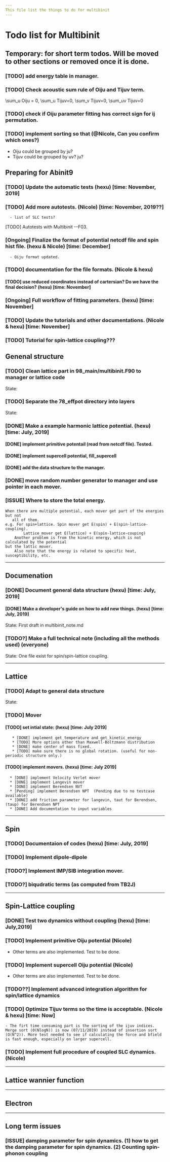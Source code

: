 ```yaml
---
This file list the things to do for multibinit
---
```

# Todo list for Multibinit

## Temporary: for short term todos. Will be moved to other sections or removed once it is done.
### [TODO] add energy table in manager.
### [TODO] Check acoustic sum rule of Oiju and Tijuv term. 
   \sum_u Oiju = 0, \sum_u Tijuv=0, \sum_v Tijuv=0, \sum_uv Tijuv=0
### [TODO] check if Oiju parameter fitting has correct sign for ij permutation.

### [TODO] implement sorting so that  (@Nicole, Can you confirm which ones?)  
 - Oiju could be grouped by ju?
 - Tijuv could be grouped by uv? ju? 


## Preparing for Abinit9

### [TODO] Update the automatic tests (hexu) [time: November, 2019]

### [TODO] Add more autotests. (Nicole) [time: November, 2019??]

      - list of SLC tests?
[TODO] Autotests with Multibinit --F03.

### [Ongoing] Finalize the format of potential netcdf file and spin hist file. (hexu & Nicole) [time: December]

      - Oiju format updated.
### [TODO] documentation for the file formats. (Nicole & hexu)

#### [TODO] use reduced coordinates instead of cartersian? Do we have the final decision? (hexu)  [time: November]
### [Ongoing] Full workflow of fitting parameters. (hexu) [time: November]
### [TODO] Update the tutorials and other documentations. (Nicole & hexu) [time: November]
### [TODO] Tutorial for spin-lattice coupling???


## Genenal structure

### [TODO] Clean lattice part in 98_main/multibinit.F90 to manager or lattice code

State: 


### [TODO] Separate the 78_effpot directory into layers 

State: 

### [DONE] Make a example harmonic lattice potential. (hexu) [time: July, 2019]
#### [DONE] implement primitive potentail (read from netcdf file). Tested.
#### [DONE] implement supercell potential, fill_supercell
#### [DONE] add the data structure to the manager.
###  [DONE] move random number generator to manager and use pointer in each mover.

### [ISSUE] Where to store the total energy.
	When there are multiple potential, each mover get part of the energies but not
	   all of them.
	e.g. For spin+lattice. Spin mover get E(spin) + E(spin-lattice-coupling).
	        Lattice_mover get E(lattice) + E(spin-lattice-couping) 
	    Another problem is from the kinetic energy, which is not calculated by the potential
	but the lattic mover.
	    Also note that the energy is related to specific heat, susceptibility, etc. 

---

## Documenation
### [DONE] Document general data structure  (hexu) [time: July, 2019]


#### [DONE] Make a developer's guide on how to add new things. (hexu) [time: July, 2019]

State: First draft in multibinit_note.md

### [TODO?] Make a full technical note (including all the methods used) (everyone) 

State: One file exist for spin/spin-lattice coupling.

---

## Lattice

### [TODO] Adapt to general data structure

State: 

### [TODO] Mover

#### [TODO] set intial state:  (hexu) [time: July 2019]
       * [DONE] implement get_temperature and get_kinetic_energy
       * [TODO] More options other than Maxwell-Boltzmann distribution
       * [DONE] make center of mass fixed.
       * [TODO] make sure there is no global rotation. (useful for non-periodic structure only.)

#### [TODO] implement movers. (hexu) [time: July 2019]

      * [DONE] implement Velocity Verlet mover
      * [DONE] implement Langevin mover
      * [DONE] implement Berendsen NVT
      * [Pending] implement Berendsen NPT  (Pending due to no testcase available)
      * [DONE] add friction parameter for langevin, taut for Berendsen, (taup) for Berendsen NPT
      * [DONE] Add documentation to input variables

---

## Spin

### [TODO] Documentaion of codes (hexu) [time: July, 2019] 

### [TODO] Implement dipole-dipole 

### [TODO?] Implement IMP/SIB integration mover.

### [TODO?] biqudratic terms (as computed from TB2J)

---

## Spin-Lattice coupling

### [DONE] Test two dynamics without coupling (hexu) [time: July,2019]

### [TODO] Implement primitive Oiju potential (Nicole) 
 - Other terms are also implemented. Test to be done.

### [TODO] Implement supercell Oiju potential (Nicole)
 - Other terms are also implemented. Test to be done.

### [TODO??] Implement advanced integration algorithm for spin/lattice dynamics

### [TODO] Optimize Tijuv terms so the time is acceptable. (Nicole & hexu) [time: Now]
    - The firt time consuming part is the sorting of the ijuv indices. Merge sort (O(NlogN)) is now (07/11/2019) instead of insertion sort (O(N^2)). More test needed to see if calculating the force and bfield is fast enough, especially on larger supercell. 


### [TODO] Implement full procedure of coupled SLC dynamics. (Nicole)

---
## Lattice wannier function

---

## Electron

---


## Long term issues
### [ISSUE] damping parameter for spin dynamics. (1) how to get the damping parameter for spin dynamics. (2) Counting spin-phonon coupling


